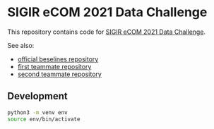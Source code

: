 # SIGIR eCOM 2021 Data Challenge

This repository contains code for [SIGIR eCOM 2021 Data Challenge](https://sigir-ecom.github.io/data-task.html).

See also:

- [official beselines repository](https://github.com/coveooss/SIGIR-ecom-data-challenge)
- [first teammate repository](https://github.com/hakubishin3/sigir-ecom-2021)
- [second teammate repository](https://github.com/koukyo1994/sigir2021)

## Development

```bash
python3 -m venv env
source env/bin/activate
```
